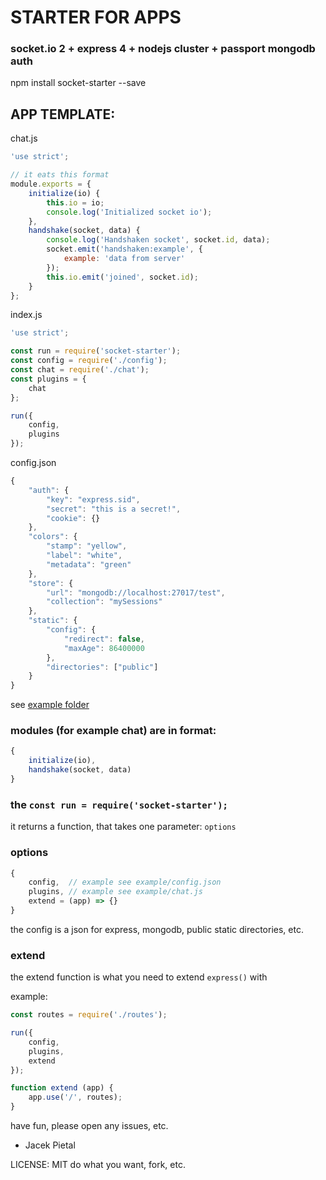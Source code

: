 # STARTER FOR APPS

### socket.io 2 + express 4 + nodejs cluster + passport mongodb auth

npm install socket-starter --save

## APP TEMPLATE:

chat.js
```javascript
'use strict';

// it eats this format
module.exports = {
    initialize(io) {
        this.io = io;
        console.log('Initialized socket io');
    },
    handshake(socket, data) {
        console.log('Handshaken socket', socket.id, data);
        socket.emit('handshaken:example', {
            example: 'data from server'
        });
        this.io.emit('joined', socket.id);
    }
};
```

index.js
```javascript
'use strict';

const run = require('socket-starter');
const config = require('./config');
const chat = require('./chat');
const plugins = {
    chat
};

run({
    config,
    plugins
});
```

config.json
```javascript
{
    "auth": {
        "key": "express.sid",
        "secret": "this is a secret!",
        "cookie": {}
    },
    "colors": {
        "stamp": "yellow",
        "label": "white",
        "metadata": "green"
    },
    "store": {
        "url": "mongodb://localhost:27017/test",
        "collection": "mySessions"
    },
    "static": {
        "config": {
            "redirect": false,
            "maxAge": 86400000
        },
        "directories": ["public"]
    }
}
```

see [example folder](https://github.com/Prozi/socket-starter/tree/master/example)


### modules (for example chat) are in format:

```javascript
{ 
    initialize(io), 
    handshake(socket, data)
}
```

### the `const run = require('socket-starter');`

it returns a function, that takes one parameter: `options`

### options

```javascript
{
    config,  // example see example/config.json
    plugins, // example see example/chat.js
    extend = (app) => {}
}
```

the config is a json for express, mongodb, public static directories, etc.

### extend

the extend function is what you need to extend `express()` with

example:
```javascript
const routes = require('./routes');

run({
    config,
    plugins,
    extend
});

function extend (app) {
    app.use('/', routes);
}
```

have fun, please open any issues, etc.

- Jacek Pietal

LICENSE: MIT do what you want, fork, etc.

